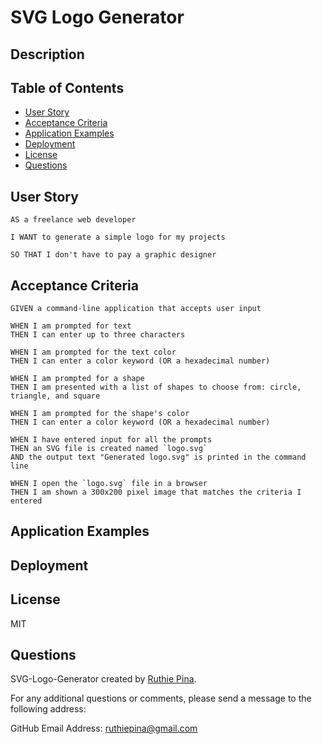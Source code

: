 # SVG Logo Generator

## Description



## Table of Contents

-  [User Story](#user-story)
-  [Acceptance Criteria](#acceptance-criteria)
-  [Application Examples](#application-examples)
-  [Deployment](#deployment)
-  [License](#license)
-  [Questions](#questions)

## User Story

```
AS a freelance web developer

I WANT to generate a simple logo for my projects

SO THAT I don't have to pay a graphic designer
```

## Acceptance Criteria

```
GIVEN a command-line application that accepts user input

WHEN I am prompted for text
THEN I can enter up to three characters

WHEN I am prompted for the text color
THEN I can enter a color keyword (OR a hexadecimal number)

WHEN I am prompted for a shape
THEN I am presented with a list of shapes to choose from: circle, triangle, and square

WHEN I am prompted for the shape's color
THEN I can enter a color keyword (OR a hexadecimal number)

WHEN I have entered input for all the prompts
THEN an SVG file is created named `logo.svg`
AND the output text "Generated logo.svg" is printed in the command line

WHEN I open the `logo.svg` file in a browser
THEN I am shown a 300x200 pixel image that matches the criteria I entered
```

## Application Examples

## Deployment

## License

MIT

## Questions

SVG-Logo-Generator created by [Ruthie Pina](https://github.com/ruthiepina).

For any additional questions or comments, please send a message to the following address:

GitHub Email Address: <ruthiepina@gmail.com>
